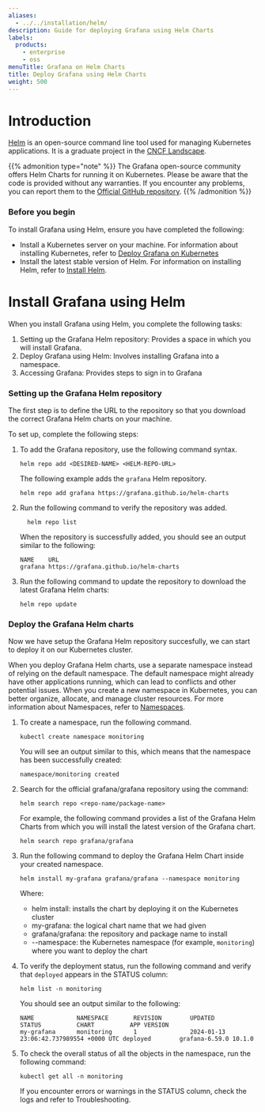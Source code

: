 ```yaml
---
aliases:
  - ../../installation/helm/
description: Guide for deploying Grafana using Helm Charts
labels:
  products:
    - enterprise
    - oss
menuTitle: Grafana on Helm Charts
title: Deploy Grafana using Helm Charts
weight: 500
---
```


# Introduction

[Helm](https://helm.sh/) is an open-source command line tool used for managing Kubernetes applications. It is a graduate project in the [CNCF Landscape](https://www.cncf.io/projects/helm/).

{{% admonition type="note" %}}
The Grafana open-source community offers Helm Charts for running it on Kubernetes. Please be aware that the code is provided without any warranties. If you encounter any problems, you can report them to the [Official GitHub repository](https://github.com/grafana/helm-charts/).
{{% /admonition %}}

### Before you begin

To install Grafana using Helm, ensure you have completed the following:
- Install a Kubernetes server on your machine. For information about installing Kubernetes, refer to [Deploy Grafana on Kubernetes](/docs/grafana/latest/setup-grafana/installation/kubernetes/)
- Install the latest stable version of Helm. For information on installing Helm, refer to [Install Helm](https://helm.sh/docs/intro/install/).

# Install Grafana using Helm

When you install Grafana using Helm, you complete the following tasks:
1. Setting up the Grafana Helm repository: Provides a space in which you will install Grafana.
2. Deploy Grafana using Helm: Involves installing Grafana into a namespace.
3. Accessing Grafana: Provides steps to sign in to Grafana

### Setting up the Grafana Helm repository

The first step is to define the URL to the repository so that you download the correct Grafana Helm charts on your machine.

To set up, complete the following steps:

1. To add the Grafana repository, use the following command syntax.
   
   `helm repo add <DESIRED-NAME> <HELM-REPO-URL>`

   The following example adds the `grafana` Helm repository.

   ```
   helm repo add grafana https://grafana.github.io/helm-charts
   ```

2. Run the following command to verify the repository was added.
   
   ```
	 helm repo list
	 ```

   When the repository is successfully added, you should see an output similar to the following:

   ```
   NAME    URL                                  
   grafana https://grafana.github.io/helm-charts
   ```

3. Run the following command to update the repository to download the latest Grafana Helm charts:
   
   ```
   helm repo update
   ```

### Deploy the Grafana Helm charts

Now we have setup the Grafana Helm repository succesfully, we can start to deploy it on our Kubernetes cluster.

When you deploy Grafana Helm charts, use a separate namespace instead of relying on the default namespace. The default namespace might already have other applications running, which can lead to conflicts and other potential issues.
When you create a new namespace in Kubernetes, you can better organize, allocate, and manage cluster resources. For more information about Namespaces, refer to [Namespaces](https://kubernetes.io/docs/concepts/overview/working-with-objects/namespaces/).

1. To create a namespace, run the following command.
   
   ```
   kubectl create namespace monitoring
   ```
   You will see an output similar to this, which means that the namespace has been successfully created:

   ```
   namespace/monitoring created
   ```

2. Search for the official grafana/grafana repository using the command:
   
   `helm search repo <repo-name/package-name>`

   For example, the following command provides a list of the Grafana Helm Charts from which you will install the latest version of the Grafana chart.

   ```
   helm search repo grafana/grafana
   ```

3. Run the following command to deploy the Grafana Helm Chart inside your created namespace.
   
   ```
   helm install my-grafana grafana/grafana --namespace monitoring
   ```

   Where:
   - helm install: installs the chart by deploying it on the Kubernetes cluster
   - my-grafana: the logical chart name that we had given
   - grafana/grafana: the repository and package name to install
   - --namespace: the Kubernetes namespace (for example, `monitoring`) where you want to deploy the chart

4. To verify the deployment status, run the following command and verify that `deployed` appears in the STATUS column:
   
   ```
   helm list -n monitoring
   ```

   You should see an output similar to the following:

   ```
   NAME            NAMESPACE       REVISION        UPDATED                                 STATUS          CHART          APP VERSION
   my-grafana      monitoring      1               2024-01-13 23:06:42.737989554 +0000 UTC deployed        grafana-6.59.0 10.1.0   
   ```

5. To check the overall status of all the objects in the namespace, run the following command:
   
	```
	kubectl get all -n monitoring
	```
   
   If you encounter errors or warnings in the STATUS column, check the logs and refer to Troubleshooting.




